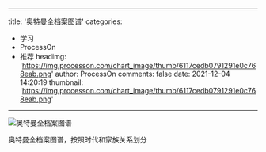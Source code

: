 
---
title: '奥特曼全档案图谱'
categories: 
 - 学习
 - ProcessOn
 - 推荐
headimg: 'https://img.processon.com/chart_image/thumb/6117cedb0791291e0c768eab.png'
author: ProcessOn
comments: false
date: 2021-12-04 14:20:19
thumbnail: 'https://img.processon.com/chart_image/thumb/6117cedb0791291e0c768eab.png'
---

<div>   
<img class="thumb" alt="奥特曼全档案图谱" src="https://img.processon.com/chart_image/thumb/6117cedb0791291e0c768eab.png" referrerpolicy="no-referrer">
<p>奥特曼全档案图谱，按照时代和家族关系划分</p>  
</div>
            